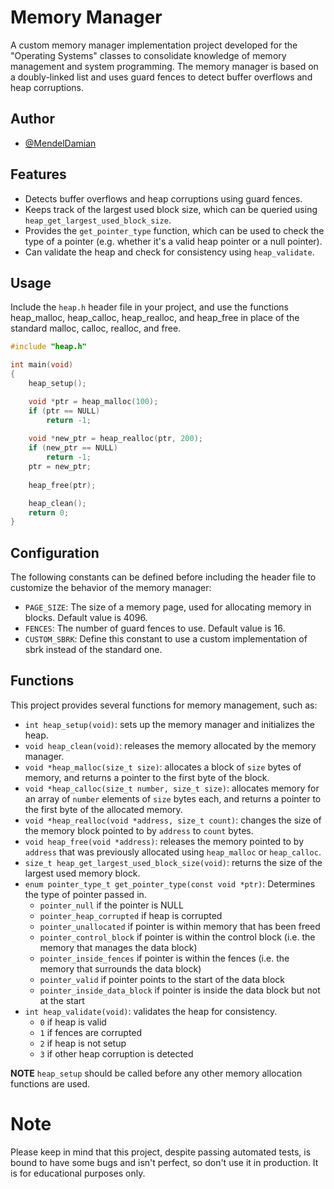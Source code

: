 # Memory Manager
A custom memory manager implementation project developed for the "Operating Systems" classes to consolidate knowledge of memory management and system programming. The memory manager is based on a doubly-linked list and uses guard fences to detect buffer overflows and heap corruptions.

## Author

- [@MendelDamian](https://www.github.com/MendelDamian)

## Features
- Detects buffer overflows and heap corruptions using guard fences.
- Keeps track of the largest used block size, which can be queried using `heap_get_largest_used_block_size`.
- Provides the `get_pointer_type` function, which can be used to check the type of a pointer (e.g. whether it's a valid heap pointer or a null pointer).
- Can validate the heap and check for consistency using `heap_validate`.

## Usage
Include the `heap.h` header file in your project, and use the functions heap_malloc, heap_calloc, heap_realloc, and heap_free in place of the standard malloc, calloc, realloc, and free.

```c
#include "heap.h"

int main(void)
{
    heap_setup();

    void *ptr = heap_malloc(100);
    if (ptr == NULL)
        return -1;
    
    void *new_ptr = heap_realloc(ptr, 200);
    if (new_ptr == NULL)
        return -1;
    ptr = new_ptr;
    
    heap_free(ptr);

    heap_clean();
    return 0;
}
```

## Configuration
The following constants can be defined before including the header file to customize the behavior of the memory manager:

- `PAGE_SIZE`: The size of a memory page, used for allocating memory in blocks. Default value is 4096.
- `FENCES`: The number of guard fences to use. Default value is 16.
- `CUSTOM_SBRK`: Define this constant to use a custom implementation of sbrk instead of the standard one.

## Functions
This project provides several functions for memory management, such as:

- `int heap_setup(void)`: sets up the memory manager and initializes the heap.
- `void heap_clean(void)`: releases the memory allocated by the memory manager.
- `void *heap_malloc(size_t size)`: allocates a block of `size` bytes of memory, and returns a pointer to the first byte of the block.
- `void *heap_calloc(size_t number, size_t size)`: allocates memory for an array of `number` elements of `size` bytes each, and returns a pointer to the first byte of the allocated memory.
- `void *heap_realloc(void *address, size_t count)`: changes the size of the memory block pointed to by `address` to `count` bytes.
- `void heap_free(void *address)`: releases the memory pointed to by `address` that was previously allocated using `heap_malloc` or `heap_calloc`.
- `size_t heap_get_largest_used_block_size(void)`: returns the size of the largest used memory block.
- `enum pointer_type_t get_pointer_type(const void *ptr)`: Determines the type of pointer passed in.
  * `pointer_null` if the pointer is NULL
  * `pointer_heap_corrupted` if heap is corrupted
  * `pointer_unallocated` if pointer is within memory that has been freed
  * `pointer_control_block` if pointer is within the control block (i.e. the memory that manages the data block)
  * `pointer_inside_fences` if pointer is within the fences (i.e. the memory that surrounds the data block)
  * `pointer_valid` if pointer points to the start of the data block
  * `pointer_inside_data_block` if pointer is inside the data block but not at the start
- `int heap_validate(void)`:  validates the heap for consistency.
  * `0` if heap is valid
  * `1` if fences are corrupted
  * `2` if heap is not setup
  * `3` if other heap corruption is detected

**NOTE** `heap_setup` should be called before any other memory allocation functions are used.

# Note
Please keep in mind that this project, despite passing automated tests, is bound to have some bugs and isn't perfect, so don't use it in production. It is for educational purposes only.
